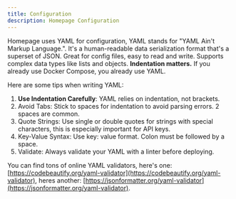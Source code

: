 ```yaml
---
title: Configuration
description: Homepage Configuration
---
```


Homepage uses YAML for configuration, YAML stands for "YAML Ain't Markup Language.". It's a human-readable data serialization format that's a superset of JSON. Great for config files, easy to read and write. Supports complex data types like lists and objects. **Indentation matters.** If you already use Docker Compose, you already use YAML.

Here are some tips when writing YAML:

1. **Use Indentation Carefully**: YAML relies on indentation, not brackets.
2. Avoid Tabs: Stick to spaces for indentation to avoid parsing errors. 2 spaces are common.
3. Quote Strings: Use single or double quotes for strings with special characters, this is especially important for API keys.
4. Key-Value Syntax: Use key: value format. Colon must be followed by a space.
5. Validate: Always validate your YAML with a linter before deploying.

You can find tons of online YAML validators, here's one: [https://codebeautify.org/yaml-validator](https://codebeautify.org/yaml-validator), heres another: [https://jsonformatter.org/yaml-validator](https://jsonformatter.org/yaml-validator).
